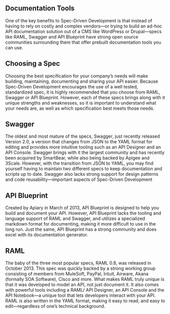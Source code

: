 ## Documentation Tools
One of the key benefits to Spec-Driven Development is that instead of
having to rely on costly and complex vendors—or trying to build an ad-hoc
API documentation solution out of a CMS like WordPress or Drupal—specs
like RAML, Swagger and API Blueprint have strong open source
communities surrounding them that offer prebuilt documentation tools you
can use.


## Choosing a Spec
Choosing the best specification for your company’s needs will make
building, maintaining, documenting and sharing your API easier. Because
Spec-Driven Development encourages the use of a well tested,
standardized spec, it is highly recommended that you choose from RAML,
Swagger or API Blueprint. However, each of these specs brings along with
it unique strengths and weaknesses, so it is important to understand what
your needs are, as well as which specification best meets those needs.


## Swagger
The oldest and most mature of the specs, Swagger, just recently released
Version 2.0, a version that changes from JSON to the YAML format for
editing and provides more intuitive tooling such as an API Designer and an
API Console. Swagger brings with it the largest community and has
recently been acquired by SmartBear, while also being backed by Apigee
and 3Scale. However, with the transition from JSON to YAML, you may find
yourself having to maintain two different specs to keep documentation and
scripts up to date. Swagger also lacks strong support for design patterns
and code reusability—important aspects of Spec-Driven Development



## API Blueprint
Created by Apiary in March of 2013, API Blueprint is designed to help you
build and document your API. However, API Blueprint lacks the tooling and
language support of RAML and Swagger, and utilizes a specialized
markdown format for documenting, making it more difficult to use in the
long run. Just the same, API Blueprint has a strong community and does
excel with its documentation generator.


## RAML
The baby of the three most popular specs, RAML 0.8, was released in
October 2013. This spec was quickly backed by a strong working group
consisting of members from MuleSoft, PayPal, Intuit, Airware, Akana
(formally SOA Software), Cisco and more. What makes RAML truly unique
is that it was developed to model an API, not just document it. It also
comes with powerful tools including a RAML/ API Designer, an API Console
and the API Notebook—a unique tool that lets developers interact with your
API. RAML is also written in the YAML format, making it easy to read, and
easy to edit—regardless of one’s technical background.